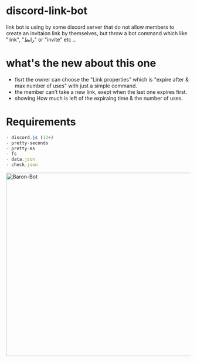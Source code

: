 # discord-link-bot

link bot is using by some discord server that do not allow members to create an invitaion link by themselves,
but throw a bot command which like "link", "رابط" or "invite" etc ..

# what's the new about this one

- fisrt the owner can choose the "Link properties" which is "expire after & max number of uses" with just a simple command.
- the member can't take a new link, exept when the last one expires first.
- showing How much is left of the expiraing time & the number of uses.

# Requirements

```js
- discord.js (12+)
- pretty-seconds
- pretty-ms
- fs
- data.json 
- check.json
```

<img width="900" height="500" align="center" style="float: left; margin: 0 10px 0 0;" alt="Baron-Bot" src="https://media.discordapp.net/attachments/645077799404830739/708919171089563704/info.png?width=1026&height=468">
